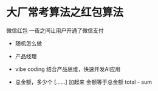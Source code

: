 # 大厂常考算法之红包算法
微信红包 一夜之间让用户开通了微信支付
- 随机怎么做
- 产品经理
- vibe coding 结合产品思维，快速开发AI应用

- 总金额，多少个
    [......] 
    加起来 金额等于总金额
    total - sum